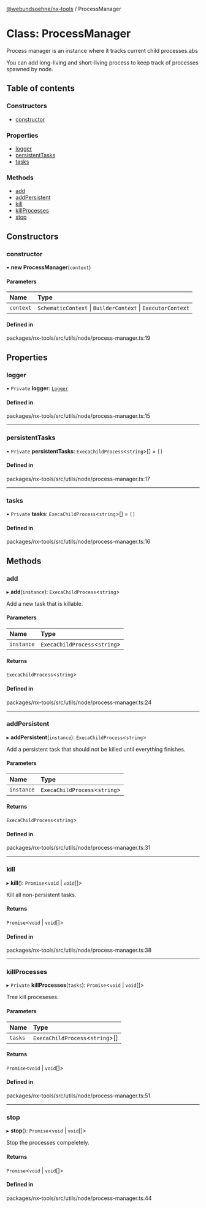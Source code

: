 [@webundsoehne/nx-tools](../README.md) / ProcessManager

# Class: ProcessManager

Process manager is an instance where it tracks current child processes.abs

You can add long-living and short-living process to keep track of processes spawned by node.

## Table of contents

### Constructors

- [constructor](ProcessManager.md#constructor)

### Properties

- [logger](ProcessManager.md#logger)
- [persistentTasks](ProcessManager.md#persistenttasks)
- [tasks](ProcessManager.md#tasks)

### Methods

- [add](ProcessManager.md#add)
- [addPersistent](ProcessManager.md#addpersistent)
- [kill](ProcessManager.md#kill)
- [killProcesses](ProcessManager.md#killprocesses)
- [stop](ProcessManager.md#stop)

## Constructors

### constructor

• **new ProcessManager**(`context`)

#### Parameters

| Name | Type |
| :------ | :------ |
| `context` | `SchematicContext` \| `BuilderContext` \| `ExecutorContext` |

#### Defined in

packages/nx-tools/src/utils/node/process-manager.ts:19

## Properties

### logger

• `Private` **logger**: [`Logger`](Logger.md)

#### Defined in

packages/nx-tools/src/utils/node/process-manager.ts:15

___

### persistentTasks

• `Private` **persistentTasks**: `ExecaChildProcess`<`string`\>[] = `[]`

#### Defined in

packages/nx-tools/src/utils/node/process-manager.ts:17

___

### tasks

• `Private` **tasks**: `ExecaChildProcess`<`string`\>[] = `[]`

#### Defined in

packages/nx-tools/src/utils/node/process-manager.ts:16

## Methods

### add

▸ **add**(`instance`): `ExecaChildProcess`<`string`\>

Add a new task that is killable.

#### Parameters

| Name | Type |
| :------ | :------ |
| `instance` | `ExecaChildProcess`<`string`\> |

#### Returns

`ExecaChildProcess`<`string`\>

#### Defined in

packages/nx-tools/src/utils/node/process-manager.ts:24

___

### addPersistent

▸ **addPersistent**(`instance`): `ExecaChildProcess`<`string`\>

Add a persistent task that should not be killed until everything finishes.

#### Parameters

| Name | Type |
| :------ | :------ |
| `instance` | `ExecaChildProcess`<`string`\> |

#### Returns

`ExecaChildProcess`<`string`\>

#### Defined in

packages/nx-tools/src/utils/node/process-manager.ts:31

___

### kill

▸ **kill**(): `Promise`<`void` \| `void`[]\>

Kill all non-persistent tasks.

#### Returns

`Promise`<`void` \| `void`[]\>

#### Defined in

packages/nx-tools/src/utils/node/process-manager.ts:38

___

### killProcesses

▸ `Private` **killProcesses**(`tasks`): `Promise`<`void` \| `void`[]\>

Tree kill proceseses.

#### Parameters

| Name | Type |
| :------ | :------ |
| `tasks` | `ExecaChildProcess`<`string`\>[] |

#### Returns

`Promise`<`void` \| `void`[]\>

#### Defined in

packages/nx-tools/src/utils/node/process-manager.ts:51

___

### stop

▸ **stop**(): `Promise`<`void` \| `void`[]\>

Stop the processes compeletely.

#### Returns

`Promise`<`void` \| `void`[]\>

#### Defined in

packages/nx-tools/src/utils/node/process-manager.ts:44
